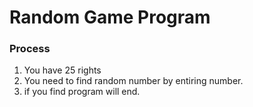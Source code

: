 # Random Game Program
### Process
1. You have 25 rights
2. You need to find random number by entiring number.
3. if you find program will end.
